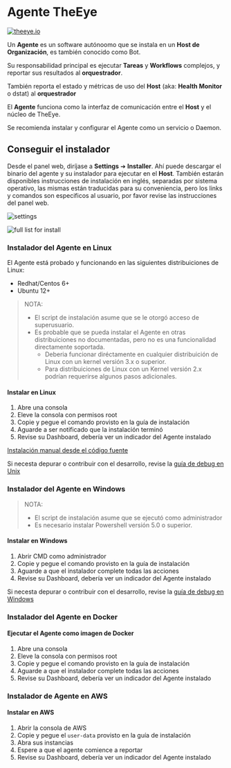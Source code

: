# Agente TheEye 

[![theeye.io](/images/logo-theeye-theOeye-logo2.png)](https://theeye.io/en/index.html)

Un **Agente** es un software autónoomo que se instala en un **Host de Organización**, es también conocido como Bot. 

Su responsabilidad principal es ejecutar **Tareas** y **Workflows** complejos, y reportar sus resultados al **orquestrador**.

También reporta el estado y métricas de uso del **Host** (aka: **Health Monitor** o dstat) al **orquestrador**

El **Agente** funciona como la interfaz de comunicación entre el **Host** y el núcleo de TheEye.

Se recomienda instalar y configurar el Agente como un servicio o Daemon.

## Conseguir el instalador

Desde el panel web, diríjase a **Settings** ➔ **Installer**. Ahí puede descargar el binario del agente y su instalador para ejecutar en el **Host**. También estarán disponibles instrucciones de instalación en inglés, separadas por sistema operativo, las mismas están traducidas para su conveniencia, pero los links y comandos son especificos al usuario, por favor revise las instrucciones del panel web.

![settings](/images/Settings.jpg)

![full list for install](/images/TheEye-Agent-Full-list.jpg)


### Instalador del Agente en Linux 

El Agente está probado y funcionando en las siguientes distribuiciones de Linux:

- Redhat/Centos 6+
- Ubuntu 12+

> NOTA: 
> - El script de instalación asume que se le otorgó acceso de superusuario.
> - Es probable que se pueda instalar el Agente en otras distribuiciones no documentadas, pero no es una funcionalidad directamente soportada.
>   - Deberia funcionar diréctamente en cualquier distribuición de Linux con un kernel versión 3.x o superior.
>   - Para distribuiciones de Linux con un Kernel versión 2.x podrían requerirse algunos pasos adicionales.


#### Instalar en Linux

1. Abre una consola
2. Eleve la consola con permisos root
3. Copie y pegue el comando provisto en la guía de instalación
4. Aguarde a ser notificado que la instalación terminó
5. Revise su Dashboard, debería ver un indicador del Agente instalado

[Instalación manual desde el código fuente](/binary_build.md)

Si necesta depurar o contribuir con el desarrollo, revise la [guía de debug en Unix](/debug-unix.md)

### Instalador del Agente en Windows

> NOTA: 
>   - El script de instalación asume que se ejecutó como administrador
>   - Es necesario instalar Powershell versión 5.0 o superior.

#### Instalar en Windows

1. Abrir CMD como administrador
2. Copie y pegue el comando provisto en la guía de instalación
3. Aguarde a que el instalador complete todas las acciones
4. Revise su Dashboard, debería ver un indicador del Agente instalado

Si necesta depurar o contribuir con el desarrollo, revise la [guía de debug en Windows](/debug-windows.md)

### Instalador del Agente en Docker 

#### Ejecutar el Agente como imagen de Docker

1. Abre una consola
2. Eleve la consola con permisos root
3. Copie y pegue el comando provisto en la guía de instalación
4. Aguarde a que el instalador complete todas las acciones
5. Revise su Dashboard, debería ver un indicador del Agente instalado
 

### Instalador de Agente en AWS

#### Instalar en AWS

1. Abrir la consola de AWS
2. Copie y pegue el `user-data` provisto en la guía de instalación
3. Abra sus instancias
4. Espere a que el agente comience a reportar
5. Revise su Dashboard, debería ver un indicador del Agente instalado

